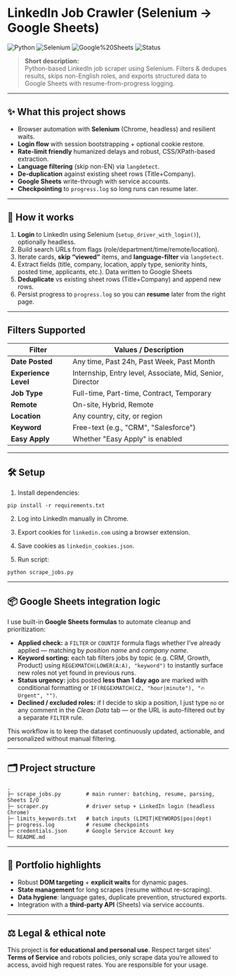 # LinkedIn Job Crawler (Selenium → Google Sheets)

![Python](https://img.shields.io/badge/Python-3.10+-blue) ![Selenium](https://img.shields.io/badge/Selenium-Automation-green) ![Google%20Sheets](https://img.shields.io/badge/Google%20Sheets-API-success) ![Status](https://img.shields.io/badge/Status-Active-brightgreen)

> **Short description:**  
> Python-based LinkedIn job scraper using Selenium. Filters & dedupes results, skips non-English roles, and exports structured data to Google Sheets with resume-from-progress logging.

---

## ✨ What this project shows
- Browser automation with **Selenium** (Chrome, headless) and resilient waits.  
- **Login flow** with session bootstrapping + optional cookie restore.  
- **Rate-limit friendly** humanized delays and robust, CSS/XPath-based extraction.  
- **Language filtering** (skip non-EN) via `langdetect`.  
- **De-duplication** against existing sheet rows (Title+Company).  
- **Google Sheets** write-through with service accounts.  
- **Checkpointing** to `progress.log` so long runs can resume later.

---

## 🧭 How it works 
1. **Login** to LinkedIn using Selenium (`setup_driver_with_login()`), optionally headless.  
2. Build search URLs from flags (role/department/time/remote/location).  
3. Iterate cards, **skip “viewed”** items, and **language-filter** via `langdetect`.  
4. Extract fields (title, company, location, apply type, seniority hints, posted time, applicants, etc.). Data written to Google Sheets
5. **Deduplicate** vs existing sheet rows (Title+Company) and append new rows.  
6. Persist progress to `progress.log` so you can **resume** later from the right page.

---
## Filters Supported

| Filter             | Values / Description                               |
|--------------------|----------------------------------------------------|
| **Date Posted**     | Any time, Past 24h, Past Week, Past Month          |
| **Experience Level**| Internship, Entry level, Associate, Mid, Senior, Director|
| **Job Type**        | Full-time, Part-time, Contract, Temporary          |
| **Remote**          | On-site, Hybrid, Remote                            |
| **Location**        | Any country, city, or region                       |
| **Keyword**         | Free-text (e.g., "CRM", "Salesforce")              |
| **Easy Apply**      | Whether "Easy Apply" is enabled                    |

---

## 🛠️ Setup


1. Install dependencies:
```
pip install -r requirements.txt
```

2. Log into LinkedIn manually in Chrome.
3. Export cookies for `linkedin.com` using a browser extension.
4. Save cookies as `linkedin_cookies.json`.

5. Run script:
```
python scrape_jobs.py
```
---

## 📦 Google Sheets integration logic
 
I use built-in **Google Sheets formulas** to automate cleanup and prioritization:

- **Applied check:** a `FILTER` or `COUNTIF` formula flags whether I’ve already applied — matching by *position name* and *company name*.  
- **Keyword sorting:** each tab filters jobs by topic (e.g. CRM, Growth, Product) using `REGEXMATCH(LOWER(A:A), "keyword")` to instantly surface new roles not yet found in previous runs.  
- **Status urgency:** jobs posted **less than 1 day ago** are marked with conditional formatting or `IF(REGEXMATCH(C2, "hour|minute"), "🔥 Urgent", "")`.  
- **Declined / excluded roles:** if I decide to skip a position, I just type `no` or any comment in the *Clean Data* tab — or the URL is auto-filtered out by a separate `FILTER` rule.  

This workflow is to keep the dataset continuously updated, actionable, and personalized without manual filtering.

---

## 🗂️ Project structure
```
.
├─ scrape_jobs.py        # main runner: batching, resume, parsing, Sheets I/O
├─ scraper.py            # driver setup + LinkedIn login (headless Chrome)
├─ limits_keywords.txt   # batch inputs (LIMIT|KEYWORDS|pos|dept)
├─ progress.log          # resume checkpoints
├─ credentials.json      # Google Service Account key
└─ README.md
```

---

## 🧪 Portfolio highlights
- Robust **DOM targeting** + **explicit waits** for dynamic pages.  
- **State management** for long scrapes (resume without re-scraping).  
- **Data hygiene**: language gates, duplicate prevention, structured exports.  
- Integration with a **third-party API** (Sheets) via service accounts.

---

## ⚖️ Legal & ethical note
This project is **for educational and personal use**. Respect target sites’ **Terms of Service** and robots policies, only scrape data you’re allowed to access, avoid high request rates. You are responsible for your usage.
